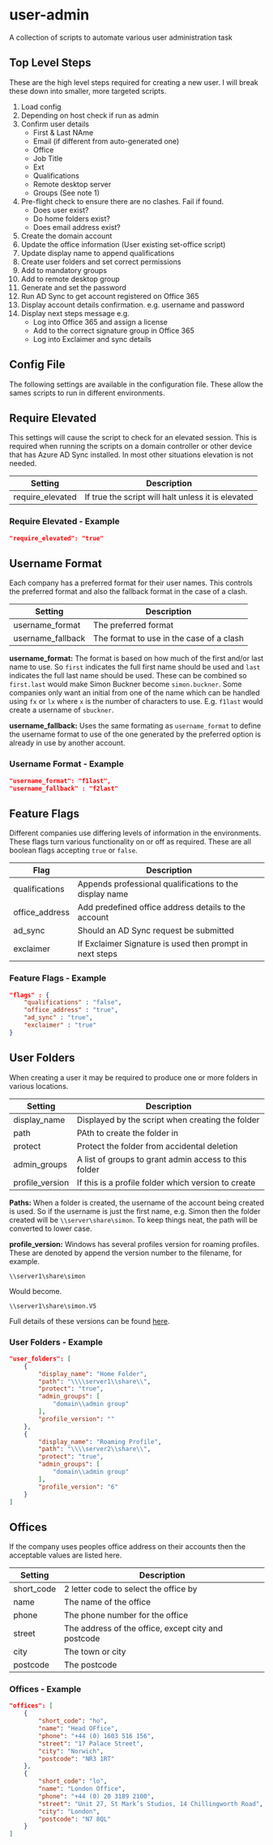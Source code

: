 # user-admin

 A collection of scripts to automate various user administration task

## Top Level Steps

These are the high level steps required for creating a new user. I will break
these down into smaller, more targeted scripts.

 1. Load config
 2. Depending on host check if run as admin
 3. Confirm user details
    - First & Last NAme
    - Email (if different from auto-generated one)
    - Office
    - Job Title
    - Ext
    - Qualifications
    - Remote desktop server
    - Groups (See note 1)
 4. Pre-flight check to ensure there are no clashes. Fail if found.
    - Does user exist?
    - Do home folders exist?
    - Does email address exist?
 5. Create the domain account
 6. Update the office information (User existing set-office script)
 7. Update display name to append qualifications
 8. Create user folders and set correct permissions
 9. Add to mandatory groups
10. Add to remote desktop group
11. Generate and set the password
12. Run AD Sync to get account registered on Office 365
13. Display account details confirmation. e.g. username and password
14. Display next steps message e.g.
    - Log into Office 365 and assign a license
    - Add to the correct signature group in Office 365
    - Log into Exclaimer and sync details

## Config File

The following settings are available in the configuration file. These allow
the sames scripts to run in different environments.

## Require Elevated

This settings will cause the script to check for an elevated session. This is
required when running the scripts on a domain controller or other device that
has Azure AD Sync installed. In most other situations elevation is not needed.

| Setting          | Description |
| ---------------- | ----------- |
| require_elevated | If true the script will halt unless it is elevated |

### Require Elevated - Example

```json
"require_elevated": "true"
```

## Username Format

Each company has a preferred format for their user names. This controls the
preferred format and also the fallback format in the case of a clash.

| Setting           | Description |
| ----------------- | ----------- |
| username_format   | The preferred format  |
| username_fallback | The format to use in the case of a clash |

**username_format:** The format is based on how much of the first and/or
last name to use. So `first` indicates the full first name should be used and
`last` indicates the full last name should be used. These can be combined so
`first.last` would make Simon Buckner become `simon.buckner`. Some companies
only want an initial from one of the name which can be handled using `fx` or
`lx` where `x` is the number of characters to use. E.g. `f1last` would create
a username of `sbuckner`.

**username_fallback:** Uses the same formating as `username_format` to define
the username format to use of the one generated by the preferred option is
already in use by another account.

### Username Format - Example

```json
"username_format": "f1last",
"username_fallback" : "f2last"
```

## Feature Flags

Different companies use differing levels of information in the environments.
These flags turn various functionality on or off as required. These are all
boolean flags accepting `true` or `false`.

| Flag           | Description |
| -------------- | ----------- |
| qualifications | Appends professional qualifications to the display name |
| office_address | Add predefined office address details to the account |
| ad_sync        | Should an AD Sync request be submitted |
| exclaimer      | If Exclaimer Signature is used then prompt in next steps |

### Feature Flags - Example

```json
"flags" : {
    "qualifications" : "false",
    "office_address" : "true",
    "ad_sync" : "true",
    "exclaimer" : "true"
}
```

## User Folders

When creating a user it may be required to produce one or more folders in
various locations.

| Setting         | Description |
| --------------- | ----------- |
| display_name    | Displayed by the script when creating the folder |
| path            | PAth to create the folder in |
| protect         | Protect the folder from accidental deletion |
| admin_groups    | A list of groups to grant admin access to this folder |
| profile_version | If this is a profile folder which version to create |

**Paths:**  When a folder is created, the username of the account being created is used.
So if the username is just the first name, e.g. Simon then the folder created
will be `\\server\share\simon`. To keep things neat, the path will be
converted to lower case.

**profile_version:** Windows has several profiles version for roaming profiles. These are denoted
by append the version number to the filename, for example.

`\\server1\share\simon`

Would become.

`\\server1\share\simon.V5`

Full details of these versions can be found [here](https://support.microsoft.com/en-gb/help/3056198/roaming-user-profiles-versioning-in-windows-10-and-windows-server).

### User Folders - Example

```json
"user_folders": [
    {
        "display_name": "Home Folder",
        "path": "\\\\server1\\share\\",
        "protect": "true",
        "admin_groups": [
            "domain\\admin group"
        ],
        "profile_version": ""
    },
    {
        "display_name": "Roaming Profile",
        "path": "\\\\server2\\share\\",
        "protect": "true",
        "admin_groups": [
            "domain\\admin group"
        ],
        "profile_version": "6"
    }
]
```

## Offices

If the company uses peoples office address on their accounts then the
acceptable values are listed here.

| Setting    | Description |
| ---------- | ----------- |
| short_code | 2 letter code to select the office by |
| name       | The name of the office |
| phone      | The phone number for the office |
| street     | The address of the office, except city and postcode |
| city       | The town or  city |
| postcode   | The postcode |

### Offices - Example

```json
"offices": [
    {
        "short_code": "ho",
        "name": "Head OFfice",
        "phone": "+44 (0) 1603 516 156",
        "street": "17 Palace Street",
        "city": "Norwich",
        "postcode": "NR3 1RT"
    },
    {
        "short_code": "lo",
        "name": "London Office",
        "phone": "+44 (0) 20 3189 2100",
        "street": "Unit 27, St Mark’s Studios, 14 Chillingworth Road",
        "city": "London",
        "postcode": "N7 8QL"
    }
]
```
